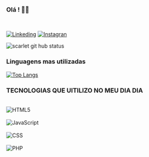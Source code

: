 ### Olá ! 🙋‍♀️ 
<br>

[![Linkeding](https://img.shields.io/badge/LinkedIn-0077B5?style=for-the-badge&logo=linkedin&logoColor=white)](https://www.linkedin.com/in/scarletfmonteiro/)
[![Instagran](https://img.shields.io/badge/Instagram-E4405F?style=for-the-badge&logo=instagram&logoColor=white)](https://www.instagram.com/scar.monteiro/)

![scarlet git hub status](https://github-readme-stats.vercel.app/api?username=scarletmonteiro&show_icons=true&theme=dracula)

### Linguagens mas utilizadas
[![Top Langs](https://github-readme-stats.vercel.app/api/top-langs/?username=scarletmonteiro&layout=compact)](https://github.com/scarletmonteiro/github-readme-stats)

### TECNOLOGIAS QUE UITILIZO NO MEU DIA DIA

<div styles="display: inline_block"><br>
<img align="center" alt= "HTML5" src="https://img.shields.io/badge/HTML5-E34F26?style=for-the-badge&logo=html5&logoColor=white" />
</div><div styles="display: inline_block"><br>
<img align="center" alt= "JavaScript" src="https://img.shields.io/badge/JavaScript-F7DF1E?style=for-the-badge&logo=javascript&logoColor=black" />
</div><div styles="display: inline_block"><br>
<img align="center" alt= "CSS" src="https://img.shields.io/badge/CSS3-1572B6?style=for-the-badge&logo=css3&logoColor=white" />
</div><div styles="display: inline_block"><br>
<img align="center"alt= "PHP" src="https://img.shields.io/badge/PHP-777BB4?style=for-the-badge&logo=php&logoColor=white" />
</div><br>

